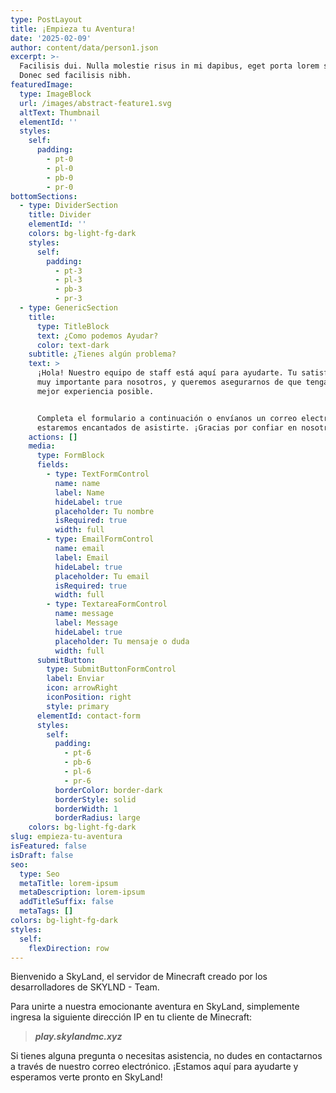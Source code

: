 ```yaml
---
type: PostLayout
title: ¡Empieza tu Aventura!
date: '2025-02-09'
author: content/data/person1.json
excerpt: >-
  Facilisis dui. Nulla molestie risus in mi dapibus, eget porta lorem semper.
  Donec sed facilisis nibh.
featuredImage:
  type: ImageBlock
  url: /images/abstract-feature1.svg
  altText: Thumbnail
  elementId: ''
  styles:
    self:
      padding:
        - pt-0
        - pl-0
        - pb-0
        - pr-0
bottomSections:
  - type: DividerSection
    title: Divider
    elementId: ''
    colors: bg-light-fg-dark
    styles:
      self:
        padding:
          - pt-3
          - pl-3
          - pb-3
          - pr-3
  - type: GenericSection
    title:
      type: TitleBlock
      text: ¿Como podemos Ayudar?
      color: text-dark
    subtitle: ¿Tienes algún problema?
    text: >
      ¡Hola! Nuestro equipo de staff está aquí para ayudarte. Tu satisfacción es
      muy importante para nosotros, y queremos asegurarnos de que tengas la
      mejor experiencia posible.


      Completa el formulario a continuación o envíanos un correo electrónico, y
      estaremos encantados de asistirte. ¡Gracias por confiar en nosotros!
    actions: []
    media:
      type: FormBlock
      fields:
        - type: TextFormControl
          name: name
          label: Name
          hideLabel: true
          placeholder: Tu nombre
          isRequired: true
          width: full
        - type: EmailFormControl
          name: email
          label: Email
          hideLabel: true
          placeholder: Tu email
          isRequired: true
          width: full
        - type: TextareaFormControl
          name: message
          label: Message
          hideLabel: true
          placeholder: Tu mensaje o duda
          width: full
      submitButton:
        type: SubmitButtonFormControl
        label: Enviar
        icon: arrowRight
        iconPosition: right
        style: primary
      elementId: contact-form
      styles:
        self:
          padding:
            - pt-6
            - pb-6
            - pl-6
            - pr-6
          borderColor: border-dark
          borderStyle: solid
          borderWidth: 1
          borderRadius: large
    colors: bg-light-fg-dark
slug: empieza-tu-aventura
isFeatured: false
isDraft: false
seo:
  type: Seo
  metaTitle: lorem-ipsum
  metaDescription: lorem-ipsum
  addTitleSuffix: false
  metaTags: []
colors: bg-light-fg-dark
styles:
  self:
    flexDirection: row
---
```

Bienvenido a SkyLand, el servidor de Minecraft creado por los desarrolladores de SKYLND - Team.

Para unirte a nuestra emocionante aventura en SkyLand, simplemente ingresa la siguiente dirección IP en tu cliente de Minecraft:

> ***play.skylandmc.xyz***

Si tienes alguna pregunta o necesitas asistencia, no dudes en contactarnos a través de nuestro correo electrónico. ¡Estamos aquí para ayudarte y esperamos verte pronto en SkyLand!

